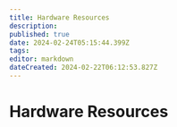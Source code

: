 ```yaml
---
title: Hardware Resources
description: 
published: true
date: 2024-02-24T05:15:44.399Z
tags: 
editor: markdown
dateCreated: 2024-02-22T06:12:53.827Z
---
```


# Hardware Resources

